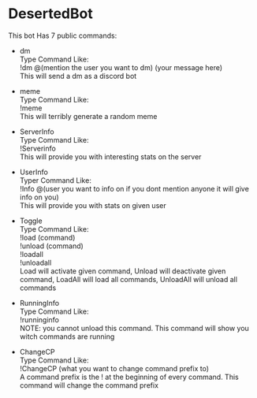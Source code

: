 # DesertedBot
This bot Has 7 public commands:

- dm                                                                                                                                                                
Type Command Like:                                                                                                                                                   
  !dm @(mention the user you want to dm) (your message here)                                                                                                         
This will send a dm as a discord bot                                                                                                                                 
                                                                                                                                                   
- meme                                                                                                                                                    
Type Command Like:                                                                                                                                                   
  !meme                                                                                                                                                   
This will terribly generate a random meme                                                                                                                           
                                                                                                                                                   
- ServerInfo                                                                                                                                                    
Type Command Like:                                                                                                                                                   
  !Serverinfo                                                                                                                                                   
This will provide you with interesting stats on the server                                                                                                           
                                                                                                                                                   
- UserInfo                                                                                                                                                    
Typer Command Like:                                                                                                                                                
  !Info @(user you want to info on if you dont mention anyone it will give info on you)                                                                             
This will provide you with stats on given user                                                                                                                                                                                                                                                                       
- Toggle                                                                                                                                                    
Type Command Like:                                                                                                                                                   
  !load (command)                                                                                                                                                   
  !unload (command)                                                                                                                                                 
  !loadall                                                                                                                                                   
  !unloadall                                                                                                                                                   
Load will activate given command, Unload will deactivate given command, LoadAll will load all commands, UnloadAll will unload all commands                           
                                                                                                                                                   
- RunningInfo                                                                                                                                                    
Type Command Like:                                                                                                                                                   
  !runninginfo                                                                                                                                                       
NOTE: you cannot unload this command. This command will show you witch commands are running                                                                         
                                                                                                                                                                     
- ChangeCP                                                                                                                                                           
Type Command Like:                                                                                                                                                   
  !ChangeCP (what you want to change command prefix to)                                                                                                             
A command prefix is the ! at the beginning of every command. This command will change the command prefix                                                             

